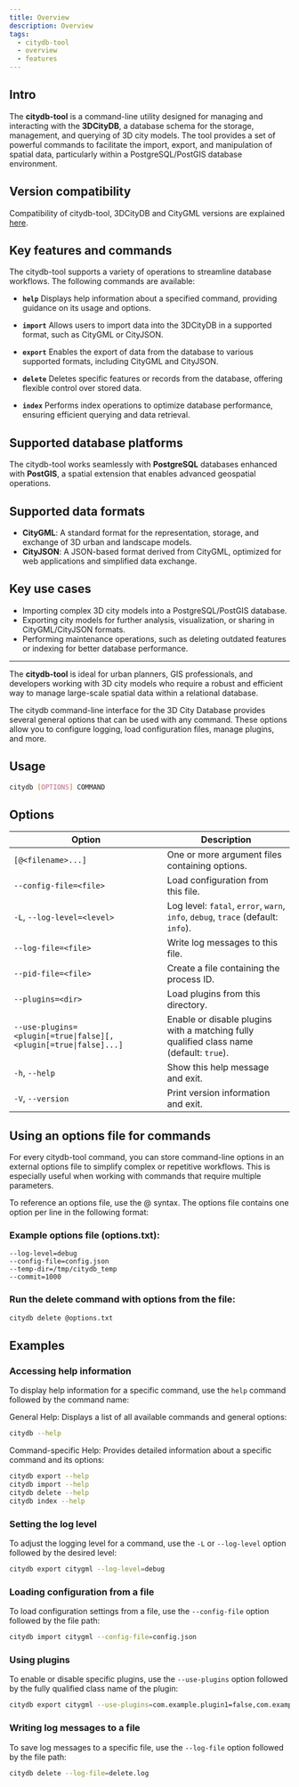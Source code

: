 ```yaml
---
title: Overview
description: Overview
tags:
  - citydb-tool
  - overview
  - features
---
```


## Intro

The **citydb-tool** is a command-line utility designed for managing and interacting with the **3DCityDB**,
a database schema for the storage, management, and querying of 3D city models. The tool provides a set of
powerful commands to facilitate the import, export, and manipulation of spatial data, particularly within a
PostgreSQL/PostGIS database environment.

## Version compatibility

Compatibility of citydb-tool, 3DCityDB and CityGML versions are explained [here](../compatibility.md).

## Key features and commands

The citydb-tool supports a variety of operations to streamline database workflows. The following commands are available:

- **`help`**
  Displays help information about a specified command, providing guidance on its usage and options.

- **`import`**
  Allows users to import data into the 3DCityDB in a supported format, such as CityGML or CityJSON.

- **`export`**
  Enables the export of data from the database to various supported formats, including CityGML and CityJSON.

- **`delete`**
  Deletes specific features or records from the database, offering flexible control over stored data.

- **`index`**
  Performs index operations to optimize database performance, ensuring efficient querying and data retrieval.

## Supported database platforms

The citydb-tool works seamlessly with **PostgreSQL** databases enhanced with **PostGIS**, a spatial extension that enables advanced geospatial operations.

## Supported data formats

- **CityGML**: A standard format for the representation, storage, and exchange of 3D urban and landscape models.
- **CityJSON**: A JSON-based format derived from CityGML, optimized for web applications and simplified data exchange.

## Key use cases

- Importing complex 3D city models into a PostgreSQL/PostGIS database.
- Exporting city models for further analysis, visualization, or sharing in CityGML/CityJSON formats.
- Performing maintenance operations, such as deleting outdated features or indexing for better database performance.

---

The **citydb-tool** is ideal for urban planners, GIS professionals, and developers working with 3D city models who require a robust and efficient way to manage large-scale spatial data within a relational database.

The citydb command-line interface for the 3D City Database provides several general options that can be used with any command. These options allow you to configure logging, load configuration files, manage plugins, and more.

## Usage

```bash
citydb [OPTIONS] COMMAND
```

## Options

| Option                        | Description                                                                 |
|-------------------------------|-----------------------------------------------------------------------------|
| `[@<filename>...]`            | One or more argument files containing options.                              |
| `--config-file=<file>`        | Load configuration from this file.                                          |
| `-L`, `--log-level=<level>`   | Log level: `fatal`, `error`, `warn`, `info`, `debug`, `trace` (default: `info`). |
| `--log-file=<file>`           | Write log messages to this file.                                            |
| `--pid-file=<file>`           | Create a file containing the process ID.                                     |
| `--plugins=<dir>`             | Load plugins from this directory.                                           |
| `--use-plugins=<plugin[=true\|false][,<plugin[=true\|false]...]` | Enable or disable plugins with a matching fully qualified class name (default: `true`). |
| `-h`, `--help`                | Show this help message and exit.                                            |
| `-V`, `--version`             | Print version information and exit.                                         |

## Using an options file for commands

For every citydb-tool command, you can store command-line options in an external options file to simplify complex
or repetitive workflows. This is especially useful when working with commands that require multiple parameters.

To reference an options file, use the @<filename> syntax. The options file contains one option per line in the
following format:

### Example options file (options.txt):

```text
--log-level=debug
--config-file=config.json
--temp-dir=/tmp/citydb_temp
--commit=1000

```

### Run the delete command with options from the file:

```bash
citydb delete @options.txt
```

## Examples

### Accessing help information

To display help information for a specific command, use the `help` command followed by the command name:

General Help: Displays a list of all available commands and general options:

```bash
citydb --help
```

Command-specific Help: Provides detailed information about a specific command and its options:

```bash
citydb export --help
citydb import --help
citydb delete --help
citydb index --help
```

### Setting the log level

To adjust the logging level for a command, use the `-L` or `--log-level` option followed by the desired level:

```bash
citydb export citygml --log-level=debug
```

### Loading configuration from a file

To load configuration settings from a file, use the `--config-file` option followed by the file path:

```bash
citydb import citygml --config-file=config.json
```

### Using plugins

To enable or disable specific plugins, use the `--use-plugins` option followed by the fully
qualified class name of the plugin:

```bash
citydb export citygml --use-plugins=com.example.plugin1=false,com.example.plugin2=true
```

### Writing log messages to a file

To save log messages to a specific file, use the `--log-file` option followed by the file path:

```bash
citydb delete --log-file=delete.log
```
